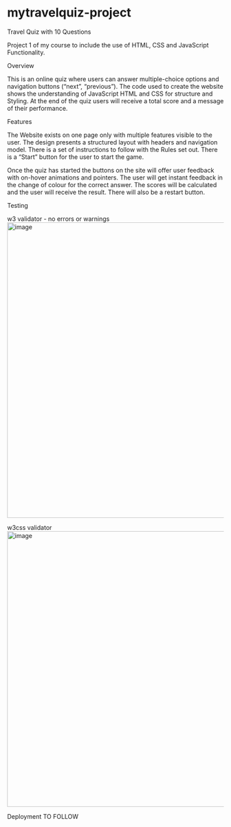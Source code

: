 # mytravelquiz-project
Travel Quiz with 10 Questions 

Project 1 of my course to include the use of HTML, CSS and JavaScript Functionality.

Overview 

This is an online quiz where users can answer multiple-choice options and navigation buttons (“next”, “previous”).  The code used to create the website shows the understanding of JavaScript HTML and CSS for structure and Styling.  At the end of the quiz users will receive a total score and a message of their performance.  

Features

The Website exists on one page only with multiple features visible to the user.  The design presents a structured layout with headers and navigation model. There is a set of instructions to follow with the Rules set out.  There is a “Start” button for the user to start the game. 

Once the quiz has started the buttons on the site will offer user feedback with on-hover animations and pointers. The user will get instant feedback in the change of colour for the correct answer.  The scores will be calculated and the user will receive the result.  There will also be a restart button. 

Testing 

w3 validator - no errors or warnings 
<img width="937" height="687" alt="image" src="https://github.com/user-attachments/assets/87821bbd-f56a-45ba-80cb-c05e0bbb97fb" />

w3css validator 
<img width="1022" height="641" alt="image" src="https://github.com/user-attachments/assets/2ba14b74-1ac0-43aa-a670-50c2b4fbb456" />



Deployment 
TO FOLLOW  
